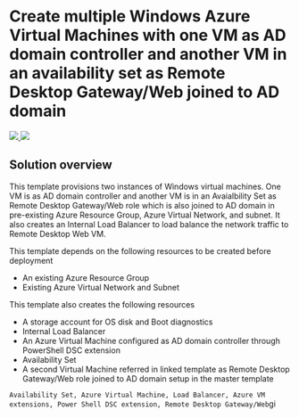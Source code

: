 # Create multiple Windows Azure Virtual Machines with one VM as AD domain controller and another VM in an availability set as Remote Desktop Gateway/Web joined to AD domain

<a href="https://portal.azure.com/#create/Microsoft.Template/uri/https%3A%2F%2Fraw.githubusercontent.com%2Fhyperionian%2FARM-Templates%2Fmaster%2Fvm-ad-rdgw%2Fazuredeploy.json" target="_blank">
  <img src="http://azuredeploy.net/deploybutton.png"/>
</a>
<a href="http://armviz.io/#/?load=https%3A%2F%2Fraw.githubusercontent.com%2Fhyperionian%2FARM-Templates%2Fmaster%F2vm-ad-rdgw%2Fazuredeploy.json" target="_blank">
  <img src="http://armviz.io/visualizebutton.png"/>
</a>

## Solution overview

This template provisions two instances of Windows virtual machines. One VM is as AD domain controller and another VM is in an Avaialbility Set as Remote Desktop Gateway/Web role which is also joined to AD domain in pre-existing Azure Resource Group, Azure Virtual Network, and subnet. It also creates an Internal Load Balancer to load balance the network traffic to Remote Desktop Web VM.

This template  depends on the following resources to be created before deployment

+	An existing Azure Resource Group
+	Existing Azure Virtual Network and Subnet

This template also  creates the following resources

- A storage account for OS disk and Boot diagnostics
- Internal Load Balancer
- An Azure Virtual Machine configured as AD domain controller through PowerShell DSC extension
- Availability Set
- A second Virtual Machine referred in linked template as Remote Desktop Gateway/Web role joined to AD domain setup in the master template


`Availability Set, Azure Virtual Machine, Load Balancer, Azure VM extensions, Power Shell DSC extension, Remote Desktop Gateway/Web`gi